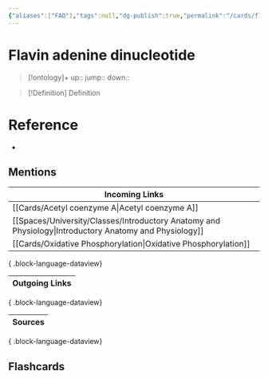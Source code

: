 ```yaml
---
{"aliases":["FAD"],"tags":null,"dg-publish":true,"permalink":"/cards/flavin-adenine-dinucleotide/","dgPassFrontmatter":true}
---
```


# Flavin adenine dinucleotide

> [!ontology]+
> up:: 
> jump:: 
> down:: 

> [!Definition] Definition
> 

# Reference
- 

## Mentions
| Incoming Links                                                                                            |
| --------------------------------------------------------------------------------------------------------- |
| [[Cards/Acetyl coenzyme A\|Acetyl coenzyme A]]                                                         |
| [[Spaces/University/Classes/Introductory Anatomy and Physiology\|Introductory Anatomy and Physiology]] |
| [[Cards/Oxidative Phosphorylation\|Oxidative Phosphorylation]]                                         |

{ .block-language-dataview}

| Outgoing Links |
| -------------- |

{ .block-language-dataview}

| Sources |
| ------- |

{ .block-language-dataview}

## Flashcards
